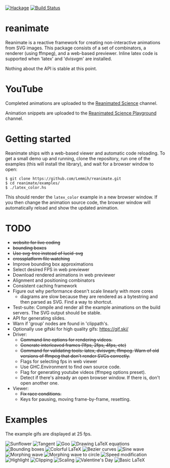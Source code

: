 [![Hackage](https://img.shields.io/hackage/v/reanimate.svg)](http://hackage.haskell.org/package/reanimate)
[![Build Status](https://dev.azure.com/lemmih0612/reanimate/_apis/build/status/Lemmih.reanimate?branchName=master)](https://dev.azure.com/lemmih0612/reanimate/_build/latest?definitionId=1&branchName=master)

# reanimate

Reanimate is a reactive framework for creating non-interactive animations from SVG images.
This package consists of a set of combinators, a renderer (using ffmpeg), and a web-based
previewer. Inline latex code is supported when 'latex' and 'dvisvgm' are installed.

Nothing about the API is stable at this point.

# YouTube

Completed animations are uploaded to the [Reanimated Science](https://www.youtube.com/channel/UCbZujyI7i6JbI-I0shPvDgg) channel.

Animation snippets are uploaded to the [Reanimated Science Playground](https://www.youtube.com/channel/UCL7MwXLtQbhJeb6Ts3_HooA) channel.

# Getting started

Reanimate ships with a web-based viewer and automatic code reloading. To get a small demo
up and running, clone the repository, run one of the examples (this will install the library),
and wait for a browser window to open:

```console
$ git clone https://github.com/Lemmih/reanimate.git
$ cd reanimate/examples/
$ ./latex_color.hs
```

This should render the `latex_color` example in a new browser window. If you then change the
animation source code, the browser window will automatically reload and show the updated animation.

# TODO

* ~~website for live coding~~
* ~~bounding boxes~~
* ~~Use svg-tree instead of lucid-svg~~
* ~~crossplatform file watching~~
* Improve bounding box approximations
* Select desired FPS in web previewer
* Download rendered animations in web previewer
* Alignment and positioning combinators
* Consistent caching framework
* Figure out why performance doesn't scale linearly with more cores
   - diagrams are slow because they are rendered as a bytestring and then parsed as SVG. Find a way to shortcut.
* Test-suite: Compile and render all the example animations on the build servers. The SVG output should be stable.
* API for generating slides.
* Warn if 'group' nodes are found in 'clippath's.
* Optionally use gifski for high quality gifs: https://gif.ski/
* Driver:
   - ~~Command line options for rendering videos.~~
   - ~~Generate interleaved frames (1fps, 2fps, 4fps, etc)~~
   - ~~Command for validating tools: latex, dvisvgm, ffmpeg. Warn of old versions of ffmpeg that don't render SVGs correctly.~~
   - Flags for selecting fps in web viewer
   - Use GHC.Environment to find own source code.
   - Flag for generating youtube videos (ffmpeg options preset).
   - Detect if there's already an open browser window. If there is, don't open another one.
* Viewer:
   - ~~Fix race conditions.~~
   - Keys for pausing, moving frame-by-frame, resetting.

# Examples

The example gifs are displayed at 25 fps.

![Sunflower](gifs/sunflower.gif)
![Tangent](gifs/tangent.gif)
![Goo](gifs/goo.gif)
![Drawing LaTeX equations](gifs/latex_draw.gif)
![Bounding boxes](gifs/bbox.gif)
![Colorful LaTeX](gifs/latex_color.gif)
![Bezier curves](gifs/bezier.gif)
![Sine wave](gifs/sinewave.gif)
![Morphing wave](gifs/morphwave.gif)
![Morphing wave to circle](gifs/morphwave_circle.gif)
![Speed modification](gifs/progress.gif)
![Highlight](gifs/highlight.gif)
![Clipping](gifs/clip_rect.gif)
![Scaling](gifs/scaling.gif)
![Valentine's Day](gifs/valentine.gif)
![Basic LaTeX](gifs/latex_basic.gif)
